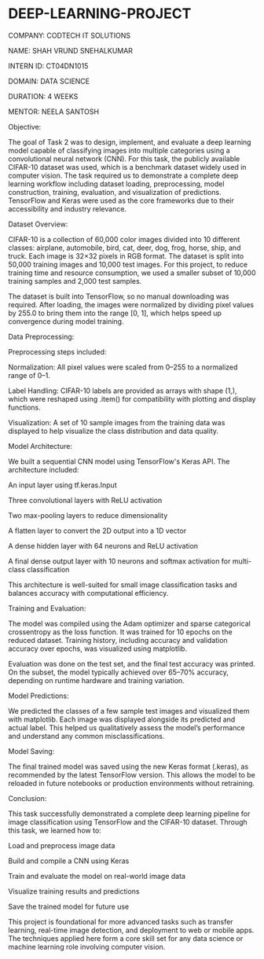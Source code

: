# DEEP-LEARNING-PROJECT

COMPANY: CODTECH IT SOLUTIONS

NAME: SHAH VRUND SNEHALKUMAR

INTERN ID: CT04DN1015

DOMAIN: DATA SCIENCE

DURATION: 4 WEEKS

MENTOR: NEELA SANTOSH

Objective:

The goal of Task 2 was to design, implement, and evaluate a deep learning model capable of classifying images into multiple categories using a convolutional neural network (CNN). For this task, the publicly available CIFAR-10 dataset was used, which is a benchmark dataset widely used in computer vision. The task required us to demonstrate a complete deep learning workflow including dataset loading, preprocessing, model construction, training, evaluation, and visualization of predictions. TensorFlow and Keras were used as the core frameworks due to their accessibility and industry relevance.

Dataset Overview:

CIFAR-10 is a collection of 60,000 color images divided into 10 different classes: airplane, automobile, bird, cat, deer, dog, frog, horse, ship, and truck. Each image is 32×32 pixels in RGB format. The dataset is split into 50,000 training images and 10,000 test images. For this project, to reduce training time and resource consumption, we used a smaller subset of 10,000 training samples and 2,000 test samples.

The dataset is built into TensorFlow, so no manual downloading was required. After loading, the images were normalized by dividing pixel values by 255.0 to bring them into the range [0, 1], which helps speed up convergence during model training.

Data Preprocessing:

Preprocessing steps included:

Normalization: All pixel values were scaled from 0–255 to a normalized range of 0–1.

Label Handling: CIFAR-10 labels are provided as arrays with shape (1,), which were reshaped using .item() for compatibility with plotting and display functions.

Visualization: A set of 10 sample images from the training data was displayed to help visualize the class distribution and data quality.

Model Architecture:

We built a sequential CNN model using TensorFlow's Keras API. The architecture included:

An input layer using tf.keras.Input

Three convolutional layers with ReLU activation

Two max-pooling layers to reduce dimensionality

A flatten layer to convert the 2D output into a 1D vector

A dense hidden layer with 64 neurons and ReLU activation

A final dense output layer with 10 neurons and softmax activation for multi-class classification

This architecture is well-suited for small image classification tasks and balances accuracy with computational efficiency.

Training and Evaluation:

The model was compiled using the Adam optimizer and sparse categorical crossentropy as the loss function. It was trained for 10 epochs on the reduced dataset. Training history, including accuracy and validation accuracy over epochs, was visualized using matplotlib.

Evaluation was done on the test set, and the final test accuracy was printed. On the subset, the model typically achieved over 65–70% accuracy, depending on runtime hardware and training variation.

Model Predictions:

We predicted the classes of a few sample test images and visualized them with matplotlib. Each image was displayed alongside its predicted and actual label. This helped us qualitatively assess the model’s performance and understand any common misclassifications.

Model Saving:

The final trained model was saved using the new Keras format (.keras), as recommended by the latest TensorFlow version. This allows the model to be reloaded in future notebooks or production environments without retraining.

Conclusion:

This task successfully demonstrated a complete deep learning pipeline for image classification using TensorFlow and the CIFAR-10 dataset. Through this task, we learned how to:

Load and preprocess image data

Build and compile a CNN using Keras

Train and evaluate the model on real-world image data

Visualize training results and predictions

Save the trained model for future use

This project is foundational for more advanced tasks such as transfer learning, real-time image detection, and deployment to web or mobile apps. The techniques applied here form a core skill set for any data science or machine learning role involving computer vision.
